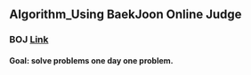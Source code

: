 ## Algorithm_Using BaekJoon Online Judge
### BOJ [Link](https://www.acmicpc.net/)
#### Goal: solve problems one day one problem.

